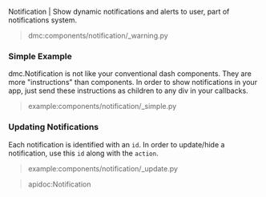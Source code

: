Notification | Show dynamic notifications and alerts to user, part of notifications system.

> dmc:components/notification/_warning.py

### Simple Example

dmc.Notification is not like your conventional dash components. They are more "instructions" than components.
In order to show notifications in your app, just send these instructions as children to any div in your callbacks.

> example:components/notification/_simple.py

### Updating Notifications

Each notification is identified with an `id`. In order to update/hide a notification, use this `id` along with the `action`.

> example:components/notification/_update.py

> apidoc:Notification
